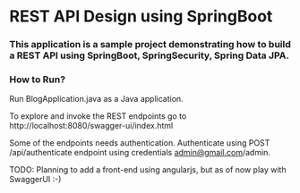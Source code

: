 # REST API Design using SpringBoot

### This application is a sample project demonstrating how to build a REST API using SpringBoot, SpringSecurity, Spring Data JPA.

### How to Run?
Run BlogApplication.java as a Java application.

To explore and invoke the REST endpoints go to http://localhost:8080/swagger-ui/index.html

Some of the endpoints needs authentication. Authenticate using POST /api/authenticate endpoint using credentials admin@gmail.com/admin.
	
TODO: Planning to add a front-end using angularjs, but as of now play with SwaggerUI :-)

